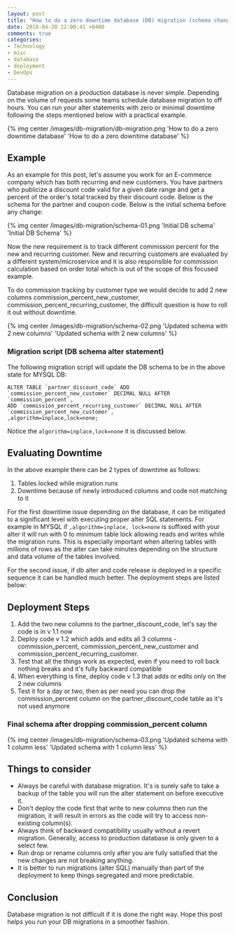 ```yaml
---
layout: post
title: "How to do a zero downtime database (DB) migration (schema change) with a practical example"
date: 2018-04-30 22:00:41 +0400
comments: true
categories:
- Technology
- misc
- database
- deployment
- DevOps
---
```


Database migration on a production database is never simple. Depending on the volume of requests some teams schedule database migration to off hours. You can run your alter statements with zero or minimal downtime following the steps mentioned below with a practical example.

{% img center /images/db-migration/db-migration.png 'How to do a zero downtime database' 'How to do a zero downtime database' %}

<!-- more -->

## Example

As an example for this post, let's assume you work for an E-commerce company which has both recurring and new customers. You have partners who publicize a discount code valid for a given date range and get a percent of the order's total tracked by their discount code. Below is the schema for the partner and coupon code. Below is the initial schema before any change:

{% img center /images/db-migration/schema-01.png 'Initial DB schema' 'Initial DB Schema' %}

Now the new requirement is to track different commission percent for the new and recurring customer. New and recurring customers are evaluated by a different system/microservice and it is also responsible for commission calculation based on order total which is out of the scope of this focused example. 

To do commission tracking by customer type we would decide to add 2 new columns commission_percent_new_customer, commission_percent_recurring_customer, the difficult question is how to roll it out without downtime.

{% img center /images/db-migration/schema-02.png 'Updated schema with 2 new columns' 'Updated schema with 2 new columns' %}

### Migration script (DB schema alter statement)

The following migration script will update the DB schema to be in the above state for MYSQL DB:

```
ALTER TABLE `partner_discount_code` ADD `commission_percent_new_customer` DECIMAL NULL AFTER `commission_percent`,
ADD `commission_percent_recurring_customer` DECIMAL NULL AFTER `commission_percent_new_customer`, 
,algorithm=inplace,lock=none;
```

Notice the `algorithm=inplace,lock=none` it is discussed below.

## Evaluating Downtime

In the above example there can be 2 types of downtime as follows:

1. Tables locked while migration runs
2. Downtime because of newly introduced columns and code not matching to it

For the first downtime issue depending on the database, it can be mitigated to a significant level with executing proper alter SQL statements. For example in MYSQL if `,algorithm=inplace, lock=none` is suffixed with your alter it will run with 0 to minimum table lock allowing reads and writes while the migration runs. This is especially important when altering tables with millions of rows as the alter can take minutes depending on the structure and data volume of the tables involved.

For the second issue, if db alter and code release is deployed in a specific sequence it can be handled much better. The deployment steps are listed below:

## Deployment Steps

1. Add the two new columns to the partner_discount_code, let's say the code is in v 1.1 now
2. Deploy code v 1.2 which adds and edits all 3 columns - commission_percent, commission_percent_new_customer and commission_percent_recurring_customer.
3. Test that all the things work as expected, even if you need to roll back nothing breaks and it's fully backward compatible
4. When everything is fine, deploy code v 1.3 that adds or edits only on the 2 new columns
5. Test it for a day or two, then as per need you can drop the commission_percent column on the partner_discount_code table as it's not used anymore

### Final schema after dropping commission_percent column

{% img center /images/db-migration/schema-03.png 'Updated schema with 1 column less' 'Updated schema with 1 column less' %}

## Things to consider

* Always be careful with database migration. It's is surely safe to take a backup of the table you will run the alter statement on before executive it.
* Don't deploy the code first that write to new columns then run the migration, it will result in errors as the code will try to access non-existing column(s).
* Always think of backward compatibility usually without a revert migration. Generally, access to production database is only given to a select few.
* Run drop or rename columns only after you are fully satisfied that the new changes are not breaking anything.
* It is better to run migrations (alter SQL) manually than part of the deployment to keep things segregated and more predictable.

## Conclusion

Database migration is not difficult if it is done the right way. Hope this post helps you run your DB migrations in a smoother fashion.
